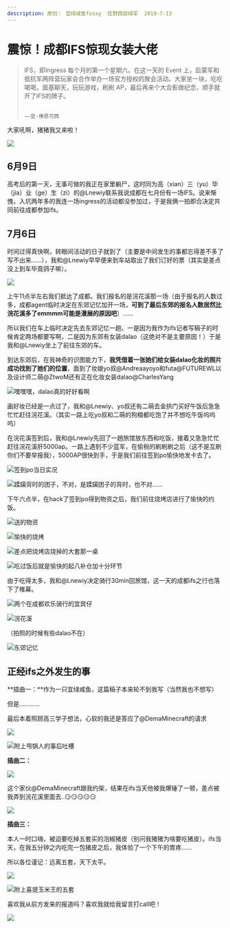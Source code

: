 ```yaml
---
description: 原创： 宜绿咸鱼fosxy  狂野西部绿军  2019-7-13
---
```


# 震惊！成都IFS惊现女装大佬

> IFS，即Ingress 每个月的第一个星期六。在这一天的 Event 上，启蒙军和抵抗军两阵营玩家会合作举办一场官方授权的聚会活动。大家坐一块，吃吃喝喝，面基聊天，玩玩游戏，刷刷 AP，最后再来个大合影做纪念，顺手就开了IFS的牌子。
>
>                                                                                                              ——宜·佛思可西

大家吼啊，猪猪我又来啦！

![](../../.gitbook/assets/640.gif)

## **6月9日**

高考后的第一天，无事可做的我正在家里躺尸，这时同为高（xian）三（yu）毕（jia）业（ge）生（zi）的@Lnewiy联系我说成都在七月份有一场IFS。说来惭愧，入坑两年多的我连一场ingress的活动都没参加过，于是我俩一拍即合决定共同前往成都参加ifs。

## **7月6日**

时间过得真快啊，转眼间活动的日子就到了（主要是中间发生的事都忘得差不多了写不出来......），我和@Lnewiy早早便来到车站取出了我们订好的票（其实是差点没上到车毕竟鸽子嘛）。

![](../../.gitbook/assets/640%20%281%29.webp)

上午11点半左右我们抵达了成都。我们报名的是浣花溪那一场（由于报名的人数过多，成都agent临时决定在东郊记忆加开一场，**可到了最后东郊的报名人数居然比浣花溪多了emmmm可能是漫展的原因吧**）……

所以我们在车上临时决定先去东郊记忆一趟。一是因为我作为ifs记者写稿子的时候肯定两场都要写啊，二是因为东郊有女装dalao（这绝对不是主要原因！）于是我和@Lnewiy坐上了前往东郊的车。

到达东郊后，在我神奇的识图能力下，**我凭借着一张她们给女装dalao化妆的照片成功找到了她们的位置**，面到了妆娘yo叔@Andreaayoyo和futa@FUTUREWL以及设计师二萌@ZtwoM还有正在化妆女装dalao@CharlesYang  

![&#x563F;&#x563F;&#x563F;&#xFF0C;dalao&#x771F;&#x7684;&#x597D;&#x597D;&#x770B;&#x554A;](../../.gitbook/assets/640-1%20%281%29.webp)

画好妆已经是一点过了，我和@Lnewiy、yo叔还有二萌去金拱门买好午饭后急急忙忙赶往浣花溪。（其实一路上吃yo叔和二萌的狗粮都吃饱了并不想吃午饭呜呜呜）

在浣花溪签到后，我和@Lnewiy先回了一趟旅馆放东西和吃饭，接着又急急忙忙赶往浣花溪肝5000ap。一路上遇到不少蓝军，在偷税的刷刷刷之后（这不是互刷你们不要举报我），5000AP很快到手，于是我们前往签到po愉快地发卡去了。

![&#x7B7E;&#x5230;po&#x5F53;&#x65E5;&#x5B9E;&#x51B5;](../../.gitbook/assets/640-2.webp)

![&#x8E42;&#x8E8F;&#x80CC;&#x65F6;&#x7684;&#x56E2;&#x5B50;&#xFF0C;&#x4E0D;&#x5BF9;&#xFF0C;&#x662F;&#x8E42;&#x8E8F;&#x56E2;&#x5B50;&#x7684;&#x80CC;&#x65F6;&#xFF0C;&#x4E5F;&#x4E0D;&#x5BF9;......](../../.gitbook/assets/640-3.webp)

下午六点半，在hack了签到po得到物资之后，我们前往烧烤店进行了愉快的约饭。

![ &#x9001;&#x7684;&#x7269;&#x8D44;](../../.gitbook/assets/640-5.webp)

![ &#x6109;&#x5FEB;&#x7684;&#x70E7;&#x70E4;](../../.gitbook/assets/640-6.webp)

![&#x5DEE;&#x70B9;&#x628A;&#x70E7;&#x70E4;&#x5E97;&#x70E7;&#x6389;&#x7684;&#x5927;&#x5957;&#x90A3;&#x4E00;&#x684C;](../../.gitbook/assets/640-7.webp)

![&#x5403;&#x8FC7;&#x996D;&#x540E;&#x5C31;&#x662F;&#x6109;&#x5FEB;&#x7684;&#x8D77;&#x516B;&#x8865;&#x4ED3;&#x52A0;&#x5341;&#x5206;&#x73AF;&#x8282;](../../.gitbook/assets/640-8.webp)

由于吃得太多，我和@Lnewiy决定骑行30min回旅馆，这一天的成都ifs之行也落下了帷幕。

![&#x4E24;&#x4E2A;&#x5728;&#x6210;&#x90FD;&#x6B22;&#x4E50;&#x9A91;&#x884C;&#x7684;&#x5B9C;&#x5BBE;&#x4ED4;](../../.gitbook/assets/640-9.webp)

![&#x6D63;&#x82B1;&#x6EAA;](../../.gitbook/assets/640-10.webp)

（拍照的时候有些dalao不在）

![&#x4E1C;&#x90CA;&#x8BB0;&#x5FC6;](../../.gitbook/assets/640-11.webp)

## **正经ifs之外发生的事**

**插曲一：**作为一只宜绿咸鱼，这篇稿子本来轮不到我写（当然我也不想写）

但是............

最后本着照顾高三学子想法，心软的我还是答应了@DemaMinecraft的请求

![](../../.gitbook/assets/640-12.webp)

![ &#x9644;&#x4E0A;&#x7529;&#x9505;&#x4EBA;&#x7684;&#x4E8B;&#x540E;&#x5410;&#x69FD;](../../.gitbook/assets/640-13.webp)

**插曲二：**                    

![](../../.gitbook/assets/640-14.webp)

这个家伙@DemaMinecraft跟我约架，结果在ifs当天他被我爆锤了一顿，差点被我弄到浣花溪里面去..😏😏😏😏😏

![](../../.gitbook/assets/640-15.webp)

**插曲三：**

本人一时口嗨，被迫要吃掉五套买的泡椒猪皮（别问我猪猪为啥要吃猪皮）。ifs当天，在我五分钟之内吃完一包猪皮之后，我体验了一个下午的胃疼......

所以各位谨记：远离五套，天下太平。

![](../../.gitbook/assets/640-16.webp)

![&#x9644;&#x4E0A;&#x559C;&#x63D0;&#x7389;&#x7C73;&#x738B;&#x7684;&#x4E94;&#x5957;](../../.gitbook/assets/640-17.webp)

喜欢我从前方发来的报道吗？喜欢我就给我留言打call吧！  


![](../../.gitbook/assets/640-18.webp)

